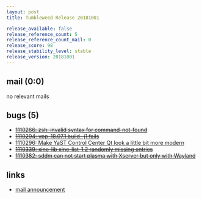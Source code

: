 ```yaml
---
layout: post
title: Tumbleweed Release 20181001

release_available: false
release_reference_count: 5
release_reference_count_mail: 0
release_score: 98
release_stability_level: stable
release_version: 20181001
---
```


## mail (0:0)

no relevant mails

## bugs (5)

<!--more-->

- ~~[1110266: zsh: invalid syntax for command-not-found](https://bugzilla.opensuse.org/show_bug.cgi?id=1110266)~~
- ~~[1110294: vpp-18.07.1 build -j1 fails](https://bugzilla.opensuse.org/show_bug.cgi?id=1110294)~~
- [1110296: Make YaST Control Center Qt look a little bit more modern](https://bugzilla.opensuse.org/show_bug.cgi?id=1110296)
- ~~[1110339: xine-lib xine-list-1.2 randomly missing entries](https://bugzilla.opensuse.org/show_bug.cgi?id=1110339)~~
- ~~[1110382: sddm can not start plasma with Xserver but only with Wayland](https://bugzilla.opensuse.org/show_bug.cgi?id=1110382)~~



## links

- [mail announcement](https://lists.opensuse.org/opensuse-factory/2018-10/msg00041.html)
